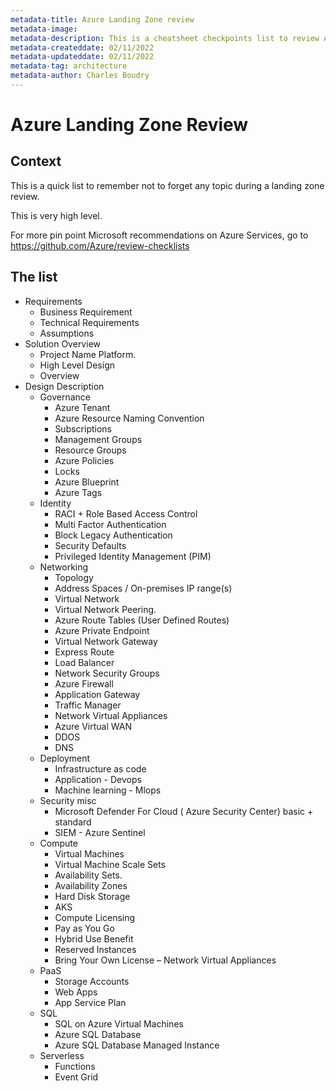 ```yaml
---
metadata-title: Azure Landing Zone review 
metadata-image: 
metadata-description: This is a cheatsheet checkpoints list to review Azure Landing Zone review.
metadata-createddate: 02/11/2022
metadata-updateddate: 02/11/2022
metadata-tag: architecture
metadata-author: Charles Boudry
---
```


# Azure Landing Zone Review

## Context
This is a quick list to remember not to forget any topic during a landing zone review.

This is very high level.

For more pin point Microsoft recommendations on Azure Services, go to https://github.com/Azure/review-checklists

## The list 

- Requirements
	- Business Requirement
	- Technical Requirements
	- Assumptions
- Solution Overview
	- Project Name Platform.
	- High Level Design
	- Overview
- Design Description
	- Governance
		- Azure Tenant
		- Azure Resource Naming Convention
		- Subscriptions
		- Management Groups
		- Resource Groups
		- Azure Policies
		- Locks
		- Azure Blueprint
		- Azure Tags
	- Identity
		- RACI + Role Based Access Control
		- Multi Factor Authentication
		- Block Legacy Authentication
		- Security Defaults
		- Privileged Identity Management (PIM)
	- Networking
		- Topology
		- Address Spaces / On-premises IP range(s)
		- Virtual Network
		- Virtual Network Peering.
		- Azure Route Tables (User Defined Routes)
		- Azure Private Endpoint
		- Virtual Network Gateway
		- Express Route
		- Load Balancer
		- Network Security Groups
		- Azure Firewall
		- Application Gateway
		- Traffic Manager
		- Network Virtual Appliances
		- Azure Virtual WAN
		- DDOS
		- DNS
	- Deployment
		- Infrastructure as code
		- Application - Devops
		- Machine learning - Mlops
	- Security misc
		- Microsoft Defender For Cloud ( Azure Security Center) basic + standard
		- SIEM - Azure Sentinel
	- Compute
		- Virtual Machines
		- Virtual Machine Scale Sets
		- Availability Sets.
		- Availability Zones
		- Hard Disk Storage
		- AKS
		- Compute Licensing
		- Pay as You Go
		- Hybrid Use Benefit
		- Reserved Instances
		- Bring Your Own License – Network Virtual Appliances
	- PaaS
		- Storage Accounts
		- Web Apps
		- App Service Plan
	- SQL
		- SQL on Azure Virtual Machines
		- Azure SQL Database
		- Azure SQL Database Managed Instance
	- Serverless
		- Functions
		- Event Grid


